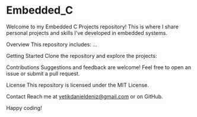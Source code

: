 # Embedded_C

Welcome to my Embedded C Projects repository! This is where I share personal projects and skills I've developed in embedded systems.

Overview
This repository includes:
...

Getting Started
Clone the repository and explore the projects:

Contributions
Suggestions and feedback are welcome! Feel free to open an issue or submit a pull request.

License
This repository is licensed under the MIT License.

Contact
Reach me at yetikdanieldeniz@gmail.com or on GitHub.

Happy coding!

